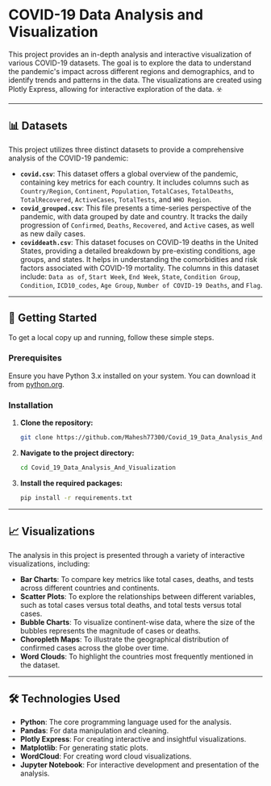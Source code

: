 # COVID-19 Data Analysis and Visualization

This project provides an in-depth analysis and interactive visualization of various COVID-19 datasets. The goal is to explore the data to understand the pandemic's impact across different regions and demographics, and to identify trends and patterns in the data. The visualizations are created using Plotly Express, allowing for interactive exploration of the data. ☣️

---

## 📊 Datasets

This project utilizes three distinct datasets to provide a comprehensive analysis of the COVID-19 pandemic:

* **`covid.csv`**: This dataset offers a global overview of the pandemic, containing key metrics for each country. It includes columns such as `Country/Region`, `Continent`, `Population`, `TotalCases`, `TotalDeaths`, `TotalRecovered`, `ActiveCases`, `TotalTests`, and `WHO Region`.
* **`covid_grouped.csv`**: This file presents a time-series perspective of the pandemic, with data grouped by date and country. It tracks the daily progression of `Confirmed`, `Deaths`, `Recovered`, and `Active` cases, as well as new daily cases.
* **`coviddeath.csv`**: This dataset focuses on COVID-19 deaths in the United States, providing a detailed breakdown by pre-existing conditions, age groups, and states. It helps in understanding the comorbidities and risk factors associated with COVID-19 mortality. The columns in this dataset include: `Data as of`, `Start Week`, `End Week`, `State`, `Condition Group`, `Condition`, `ICD10_codes`, `Age Group`, `Number of COVID-19 Deaths`, and `Flag`.

---

## 🚀 Getting Started

To get a local copy up and running, follow these simple steps.

### Prerequisites

Ensure you have Python 3.x installed on your system. You can download it from [python.org](https://www.python.org/downloads/).

### Installation

1.  **Clone the repository:**
    ```sh
    git clone https://github.com/Mahesh77300/Covid_19_Data_Analysis_And_Visualization.git
    ```
2.  **Navigate to the project directory:**
    ```sh
    cd Covid_19_Data_Analysis_And_Visualization
    ```
3.  **Install the required packages:**
    ```sh
    pip install -r requirements.txt
    ```

---

## 📈 Visualizations

The analysis in this project is presented through a variety of interactive visualizations, including:

* **Bar Charts**: To compare key metrics like total cases, deaths, and tests across different countries and continents.
* **Scatter Plots**: To explore the relationships between different variables, such as total cases versus total deaths, and total tests versus total cases.
* **Bubble Charts**: To visualize continent-wise data, where the size of the bubbles represents the magnitude of cases or deaths.
* **Choropleth Maps**: To illustrate the geographical distribution of confirmed cases across the globe over time.
* **Word Clouds**: To highlight the countries most frequently mentioned in the dataset.

---

## 🛠️ Technologies Used

* **Python**: The core programming language used for the analysis.
* **Pandas**: For data manipulation and cleaning.
* **Plotly Express**: For creating interactive and insightful visualizations.
* **Matplotlib**: For generating static plots.
* **WordCloud**: For creating word cloud visualizations.
* **Jupyter Notebook**: For interactive development and presentation of the analysis.
